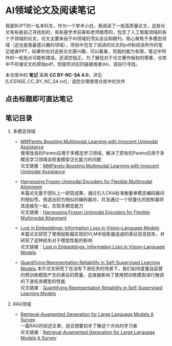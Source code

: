 # AI领域论文及阅读笔记

我是BUPT的一名本科生，作为一个学术小白，我阅读了一些高质量论文，这些论文有些是自己寻找到的，有些是学术前辈和老师推荐的，包含了人工智能领域的各个子领域的论文，论文主要来自于AI领域的顶尖会议和期刊，核心聚焦于多模态领域（这也是我最感兴趣的领域），项目中包含了阅读的论文的pdf和阅读所作的笔记或者PPT，如果你也对这些论文感兴趣，可以看看，但我的能力有限，笔记中所作的一些观点可能有错误，还请您指正，为了展现对于论文著作版权的尊重，仓库中不存储论文的原始pdf，但提供对应的链接或者doi，请自行寻找。

本仓库中的 **笔记** 采用 **CC BY-NC-SA 4.0**，详见 [LICENSE_CC_BY_NC_SA.txt]，请您合理使用仓库中的文件

## 点击标题即可直达笔记

## 笔记目录
1. 多模态领域
   - [MMPareto Boosting Multimodal Learning with Innocent Unimodal Assistance](<多模态/MMPareto Boosting Multimodal Learning with Innocent Unimodal Assistance.pdf>)  
     使用改良的Pareto应用于多模态学习领域，解决了原有的Pareto应用于多模态学习领域会损害模型泛化能力的问题  
     论文链接：[MMPareto Boosting Multimodal Learning with Innocent Unimodal Assistance](https://doi.org/10.48550/arXiv.2405.17730)
     
   - [Harnessing Frozen Unimodal Encoders for Flexible Multimodal Alignment](<多模态/Harnessing Frozen Unimodal Encoders for Flexible Multimodal Alignment.pdf>)  
     本篇论文基于团队上一研究成果，通过引入CKA标准衡量单模态编码器间的相似性，挑选出较为相似的编码器对，并且通过一个轻量化的投影器将其连接在一起，实现多模态能力  
     论文链接：[Harnessing Frozen Unimodal Encoders for Flexible Multimodal Alignment](<https://openaccess.thecvf.com/content/CVPR2025/papers/Maniparambil_Harnessing_Frozen_Unimodal_Encoders_for_Flexible_Multimodal_Alignment_CVPR_2025_paper.pdf>)

   - [Lost in Embeddings: Information Loss in Vision–Language Models](<多模态/Lost in Embeddings Information：Loss in Vision–Language Models.pdf>)  
     本篇论文研究了使用投影器实现的VLM中投影器造成的表征信息损失，并研究了这种损失对于模型性能的影响  
     论文链接：[Lost in Embeddings: Information Loss in Vision–Language Models](<https://arxiv.org/pdf/2509.11986>)

   - [Quantifying Representation Reliability in Self-Supervised Learning Models](<多模态/Quantifying Representation Reliabilityin Self-Supervised Learning Models.pdf>) 
     本片论文研究了在没有下游任务的场景下，我们如何度量自监督的预训练模型产生的表征的质量，这直接影响了使用预训练模型进行微调的下游任务模型的性能  
     论文链接：[Quantifying Representation Reliability in Self-Supervised Learning Models](<https://arxiv.org/pdf/2306.00206>)  
     
3. RAG领域
   - [Retrieval-Augmented Generation for Large Language Models A Survey](<RAG/Retrieval-Augmented Generation for Large Language Models A Survey.pdf>)  
     一篇RAG的综述文章，适合想要初步了解这个方向的学习者  
     论文链接：[Retrieval-Augmented Generation for Large Language Models A Survey](https://simg.baai.ac.cn/paperfile/25a43194-c74c-4cd3-b60f-0a1f27f8b8af.pdf)
